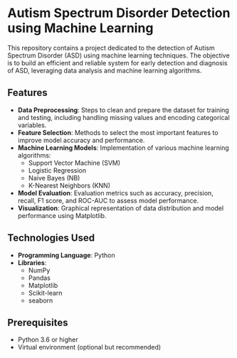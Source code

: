 # Autism Spectrum Disorder Detection using Machine Learning

This repository contains a project dedicated to the detection of Autism Spectrum Disorder (ASD) using machine learning techniques. The objective is to build an efficient and reliable system for early detection and diagnosis of ASD, leveraging data analysis and machine learning algorithms.

## Features

- **Data Preprocessing**: Steps to clean and prepare the dataset for training and testing, including handling missing values and encoding categorical variables.
- **Feature Selection**: Methods to select the most important features to improve model accuracy and performance.
- **Machine Learning Models**: Implementation of various machine learning algorithms:
  - Support Vector Machine (SVM)
  - Logistic Regression
  - Naive Bayes (NB)
  - K-Nearest Neighbors (KNN)
- **Model Evaluation**: Evaluation metrics such as accuracy, precision, recall, F1 score, and ROC-AUC to assess model performance.
- **Visualization**: Graphical representation of data distribution and model performance using Matplotlib.

## Technologies Used

- **Programming Language**: Python
- **Libraries**:
  - NumPy
  - Pandas
  - Matplotlib
  - Scikit-learn
  - seaborn

## Prerequisites

- Python 3.6 or higher
- Virtual environment (optional but recommended)


